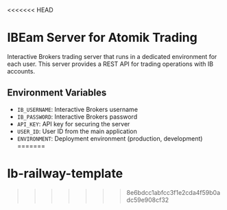 <<<<<<< HEAD
# IBEam Server for Atomik Trading

Interactive Brokers trading server that runs in a dedicated environment for each user.
This server provides a REST API for trading operations with IB accounts.

## Environment Variables
- `IB_USERNAME`: Interactive Brokers username
- `IB_PASSWORD`: Interactive Brokers password
- `API_KEY`: API key for securing the server
- `USER_ID`: User ID from the main application
- `ENVIRONMENT`: Deployment environment (production, development)
=======
# Ib-railway-template
>>>>>>> 8e6bdcc1abfcc3f1e2cda4f59b0adc59e908cf32
